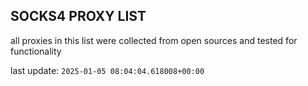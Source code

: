 ## SOCKS4 PROXY LIST

all proxies in this list were collected from open sources and tested for functionality

last update: `2025-01-05 08:04:04.618008+00:00`
